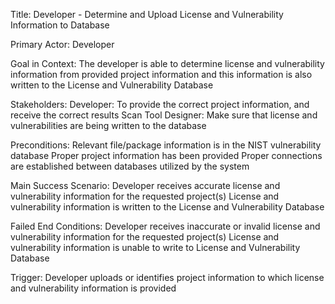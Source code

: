 Title: Developer - Determine and Upload License and Vulnerability Information to Database

Primary Actor: Developer

Goal in Context: The developer is able to determine license and vulnerability information from provided project information and this information is also written to the License and Vulnerability Database

Stakeholders:
Developer: To provide the correct project information, and receive the correct results
Scan Tool Designer: Make sure that license and vulnerabilities are being written to the database 

Preconditions:
Relevant file/package information is in the NIST vulnerability database
Proper project information has been provided
Proper connections are established between databases utilized by the system

Main Success Scenario:
Developer receives accurate license and vulnerability information for the requested project(s)
License and vulnerability information is written to the License and Vulnerability Database

Failed End Conditions:
Developer receives inaccurate or invalid license and vulnerability information for the requested project(s)
License and vulnerability information is unable to write to License and Vulnerability Database

Trigger:  Developer uploads or identifies project information to which license and vulnerability information is provided
